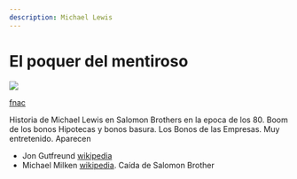 ```yaml
---
description: Michael Lewis
---
```


# El poquer del mentiroso

![](https://static.fnac-static.com/multimedia/Images/ES/NR/6f/74/4e/5141615/1540-1.jpg)

[fnac](https://www.fnac.es/a6617303/Michael-Lewis-El-poquer-del-mentiroso?Origin=GOO_PLAS_MKT_BOOKS&gclid=EAIaIQobChMIscmfiIyB6QIVDMreCh18pg_bEAYYASABEgKhZvD_BwE&gclsrc=aw.ds)

Historia de Michael Lewis en Salomon Brothers en la epoca de los 80. Boom de los bonos Hipotecas y bonos basura. Los Bonos de las Empresas. Muy entretenido. Aparecen

* Jon Gutfreund [wikipedia](https://es.wikipedia.org/wiki/John_Gutfreund)
* Michael Milken [wikipedia](https://en.wikipedia.org/wiki/Michael_Milken). Caída de Salomon Brother



